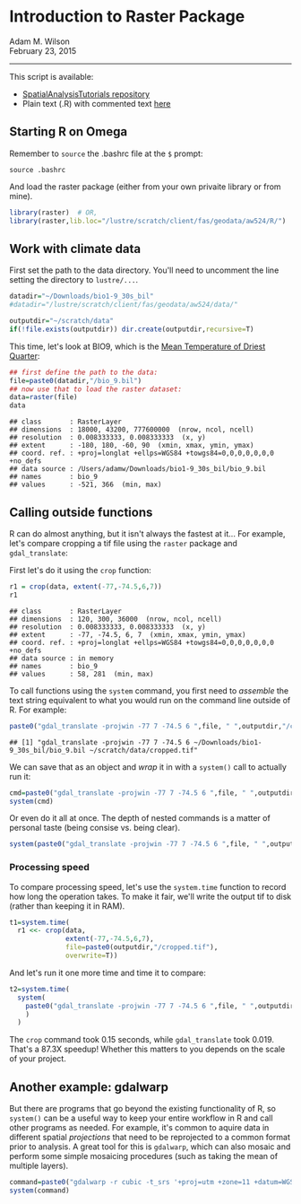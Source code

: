 # Introduction to Raster Package
Adam M. Wilson  
February 23, 2015  




----

This script is available:

  * [SpatialAnalysisTutorials repository](http://github.com/adammwilson/SpatialAnalysisTutorials/blob/master/R_RasterIntroduction)
  * Plain text (.R) with commented text 
  [here](https://raw.githubusercontent.com/adammwilson/SpatialAnalysisTutorials/master/R_RasterIntroduction/R_CallingOutsideFunctions.R)
 

## Starting R on Omega

Remember to `source` the .bashrc file at the `$` prompt:
```{}
source .bashrc
```

And load the raster package (either from your own privaite library or from mine).

```r
library(raster)  # OR, 
library(raster,lib.loc="/lustre/scratch/client/fas/geodata/aw524/R/")
```

## Work with climate data

First set the path to the data directory.  You'll need to uncomment the line setting the directory to `lustre/...`.


```r
datadir="~/Downloads/bio1-9_30s_bil"
#datadir="/lustre/scratch/client/fas/geodata/aw524/data/"

outputdir="~/scratch/data"
if(!file.exists(outputdir)) dir.create(outputdir,recursive=T)
```

This time, let's look at BIO9, which is the [Mean Temperature of Driest Quarter](http://www.worldclim.org/bioclim):

```r
## first define the path to the data:
file=paste0(datadir,"/bio_9.bil") 
## now use that to load the raster dataset:
data=raster(file)
data
```

```
## class       : RasterLayer 
## dimensions  : 18000, 43200, 777600000  (nrow, ncol, ncell)
## resolution  : 0.008333333, 0.008333333  (x, y)
## extent      : -180, 180, -60, 90  (xmin, xmax, ymin, ymax)
## coord. ref. : +proj=longlat +ellps=WGS84 +towgs84=0,0,0,0,0,0,0 +no_defs 
## data source : /Users/adamw/Downloads/bio1-9_30s_bil/bio_9.bil 
## names       : bio_9 
## values      : -521, 366  (min, max)
```


## Calling outside functions
R can do almost anything, but it isn't always the fastest at it...  For example, let's compare cropping a tif file using the `raster` package and `gdal_translate`:

First let's do it using the `crop` function:

```r
r1 = crop(data, extent(-77,-74.5,6,7))
r1
```

```
## class       : RasterLayer 
## dimensions  : 120, 300, 36000  (nrow, ncol, ncell)
## resolution  : 0.008333333, 0.008333333  (x, y)
## extent      : -77, -74.5, 6, 7  (xmin, xmax, ymin, ymax)
## coord. ref. : +proj=longlat +ellps=WGS84 +towgs84=0,0,0,0,0,0,0 +no_defs 
## data source : in memory
## names       : bio_9 
## values      : 58, 281  (min, max)
```


To call functions using the `system` command, you first need to _assemble_ the text string equivalent to what you would run on the command line outside of R.  For example:

```r
paste0("gdal_translate -projwin -77 7 -74.5 6 ",file, " ",outputdir,"/cropped.tif")
```

```
## [1] "gdal_translate -projwin -77 7 -74.5 6 ~/Downloads/bio1-9_30s_bil/bio_9.bil ~/scratch/data/cropped.tif"
```

We can save that as an object and _wrap_ it in with a `system()` call to actually run it:

```r
cmd=paste0("gdal_translate -projwin -77 7 -74.5 6 ",file, " ",outputdir,"/cropped.tif")
system(cmd)
```

Or even do it all at once.  The depth of nested commands is a matter of personal taste (being consise vs. being clear).  

```r
system(paste0("gdal_translate -projwin -77 7 -74.5 6 ",file, " ",outputdir,"/cropped.tif"))
```


### Processing speed

To compare processing speed, let's use the `system.time` function to record how long the operation takes.  To make it fair, we'll write the output tif to disk (rather than keeping it in RAM).  


```r
t1=system.time(
  r1 <<- crop(data,
              extent(-77,-74.5,6,7),
              file=paste0(outputdir,"/cropped.tif"),
              overwrite=T))
```

And let's run it one more time and time it to compare:

```r
t2=system.time(
  system(
    paste0("gdal_translate -projwin -77 7 -74.5 6 ",file, " ",outputdir,"/cropped.tif")
    )
  )
```



The `crop` command took 0.15 seconds, while `gdal_translate` took 0.019.  That's a 87.3X speedup!  Whether this matters to you depends on the scale of your project.


## Another example: gdalwarp
But there are programs that go beyond the existing functionality of R, so `system()` can be a useful way to keep your entire workflow in R and call other programs as needed.  For example, it's common to aquire data in different spatial _projections_ that need to be reprojected to a common format prior to analysis.  A great tool for this is `gdalwarp`, which can also mosaic and perform some simple mosaicing procedures (such as taking the mean of multiple layers).


```r
command=paste0("gdalwarp -r cubic -t_srs '+proj=utm +zone=11 +datum=WGS84' ",outputdir,"/cropped.tif", " ",outputdir,"/reprojected.tif ")
system(command)
```


